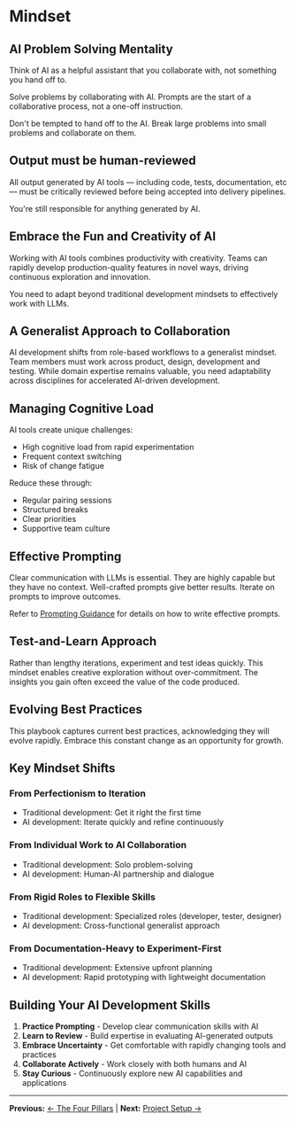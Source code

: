 # Mindset

## AI Problem Solving Mentality

Think of AI as a helpful assistant that you collaborate with, not something you hand off to. 

Solve problems by collaborating with AI. Prompts are the start of a collaborative process, not a one-off instruction.  

Don't be tempted to hand off to the AI. Break large problems into small problems and collaborate on them. 

## Output must be human-reviewed

All output generated by AI tools — including code, tests, documentation, etc — must be critically reviewed before being accepted into delivery pipelines. 

You're still responsible for anything generated by AI.

## Embrace the Fun and Creativity of AI

Working with AI tools combines productivity with creativity. Teams can rapidly develop production-quality features in novel ways, driving continuous exploration and innovation.

You need to adapt beyond traditional development mindsets to effectively work with LLMs.

## A Generalist Approach to Collaboration

AI development shifts from role-based workflows to a generalist mindset. Team members must work across product, design, development and testing. While domain expertise remains valuable, you need adaptability across disciplines for accelerated AI-driven development.

## Managing Cognitive Load

AI tools create unique challenges:
- High cognitive load from rapid experimentation
- Frequent context switching
- Risk of change fatigue

Reduce these through:
- Regular pairing sessions
- Structured breaks
- Clear priorities
- Supportive team culture

## Effective Prompting

Clear communication with LLMs is essential. They are highly capable but they have no context. Well-crafted prompts give better results. Iterate on prompts to improve outcomes.

Refer to [Prompting Guidance](../appendix/prompt-library/prompting-guidance.md) for details on how to write effective prompts.

## Test-and-Learn Approach

Rather than lengthy iterations, experiment and test ideas quickly. This mindset enables creative exploration without over-commitment. The insights you gain often exceed the value of the code produced.

## Evolving Best Practices

This playbook captures current best practices, acknowledging they will evolve rapidly. Embrace this constant change as an opportunity for growth.

## Key Mindset Shifts

### From Perfectionism to Iteration
- Traditional development: Get it right the first time
- AI development: Iterate quickly and refine continuously

### From Individual Work to AI Collaboration  
- Traditional development: Solo problem-solving
- AI development: Human-AI partnership and dialogue

### From Rigid Roles to Flexible Skills
- Traditional development: Specialized roles (developer, tester, designer)
- AI development: Cross-functional generalist approach

### From Documentation-Heavy to Experiment-First
- Traditional development: Extensive upfront planning
- AI development: Rapid prototyping with lightweight documentation

## Building Your AI Development Skills

1. **Practice Prompting** - Develop clear communication skills with AI
2. **Learn to Review** - Build expertise in evaluating AI-generated outputs
3. **Embrace Uncertainty** - Get comfortable with rapidly changing tools and practices
4. **Collaborate Actively** - Work closely with both humans and AI
5. **Stay Curious** - Continuously explore new AI capabilities and applications

---

**Previous:** [← The Four Pillars](the-four-pillars.md) | **Next:** [Project Setup →](project-setup.md)